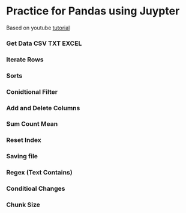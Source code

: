 # Practice for Pandas using Juypter


Based on youtube [tutorial](https://www.youtube.com/watch?v=vmEHCJofslg)

### Get Data CSV TXT EXCEL

### Iterate Rows

### Sorts

### Conidtional Filter

### Add and Delete Columns

### Sum Count Mean

### Reset Index

### Saving file

###  Regex (Text Contains)

### Conditioal Changes

### Chunk Size
